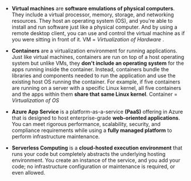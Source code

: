 + **Virtual machines**
are **software emulations of physical computers**.
They include a virtual processor, memory, storage, and networking resources. They host an operating system (OS), and you're able to install and run software just like a physical computer. And by using a remote desktop client, you can use and control the virtual machine as if you were sitting in front of it. VM = *Virtualization of Hardware* .

+ **Containers**
are a virtualization environment for running applications. Just like virtual machines, containers are run on top of a host operating system but unlike VMs, they **don't include an operating system** for the apps running inside the container. Instead, containers bundle the libraries and components needed to run the application and use the existing host OS running the container. For example, if five containers are running on a server with a specific Linux kernel, all five containers and the apps within them **share that same Linux kernel**. Container = *Virtualization of OS*

+ **Azure App Service**
is a platform-as-a-service **(PaaS)** offering in Azure that is designed to host enterprise-grade **web-oriented applications**. You can meet rigorous performance, scalability, security, and compliance requirements while using a **fully managed platform** to perform infrastructure maintenance.

+ **Serverless Computing**
is a **cloud-hosted execution environment** that runs your code but completely abstracts the underlying hosting environment. You create an instance of the service, and you add your code; no infrastructure configuration or maintenance is required, or even allowed.
